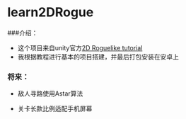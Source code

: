 # learn2DRogue

###介绍：

* 这个项目来自unity官方[2D Roguelike tutorial](https://unity3d.com/cn/learn/tutorials/s/2d-roguelike-tutorial)
* 我根据教程进行基本的项目搭建，并最后打包安装在安卓上



### 将来：

* 敌人寻路使用Astar算法


* 关卡长款比例适配手机屏幕

